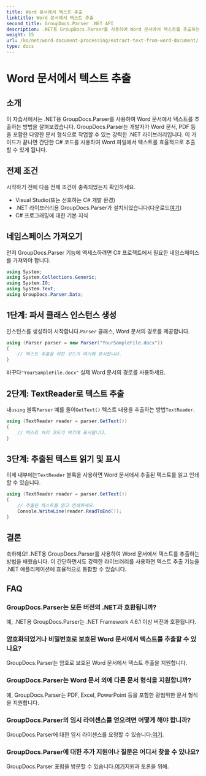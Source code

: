 ```yaml
---
title: Word 문서에서 텍스트 추출
linktitle: Word 문서에서 텍스트 추출
second_title: GroupDocs.Parser .NET API
description: .NET용 GroupDocs.Parser를 사용하여 Word 문서에서 텍스트를 추출하는 방법을 알아보세요. 코드 예제가 포함된 단계별 가이드입니다.
weight: 15
url: /ko/net/word-document-processing/extract-text-from-word-document/
type: docs
---
```

# Word 문서에서 텍스트 추출

## 소개
이 자습서에서는 .NET용 GroupDocs.Parser를 사용하여 Word 문서에서 텍스트를 추출하는 방법을 살펴보겠습니다. GroupDocs.Parser는 개발자가 Word 문서, PDF 등을 포함한 다양한 문서 형식으로 작업할 수 있는 강력한 .NET 라이브러리입니다. 이 가이드가 끝나면 간단한 C# 코드를 사용하여 Word 파일에서 텍스트를 효율적으로 추출할 수 있게 됩니다.
## 전제 조건
시작하기 전에 다음 전제 조건이 충족되었는지 확인하세요.
- Visual Studio(또는 선호하는 C# 개발 환경)
- .NET 라이브러리용 GroupDocs.Parser가 설치되었습니다(다운로드[여기](https://releases.groupdocs.com/parser/net/))
- C# 프로그래밍에 대한 기본 지식

## 네임스페이스 가져오기
먼저 GroupDocs.Parser 기능에 액세스하려면 C# 프로젝트에서 필요한 네임스페이스를 가져와야 합니다.
```csharp
using System;
using System.Collections.Generic;
using System.IO;
using System.Text;
using GroupDocs.Parser.Data;
```
## 1단계: 파서 클래스 인스턴스 생성
 인스턴스를 생성하여 시작합니다.`Parser` 클래스, Word 문서의 경로를 제공합니다.
```csharp
using (Parser parser = new Parser("YourSampleFile.docx"))
{
    // 텍스트 추출을 위한 코드가 여기에 표시됩니다.
}
```
 바꾸다`"YourSampleFile.docx"` 실제 Word 문서의 경로를 사용하세요.
## 2단계: TextReader로 텍스트 추출
 내`using` 블록`Parser` 예를 들어`GetText()` 텍스트 내용을 추출하는 방법`TextReader`.
```csharp
using (TextReader reader = parser.GetText())
{
    // 텍스트 처리 코드가 여기에 표시됩니다.
}
```
## 3단계: 추출된 텍스트 읽기 및 표시
 이제 내부에는`TextReader` 블록을 사용하면 Word 문서에서 추출된 텍스트를 읽고 인쇄할 수 있습니다.
```csharp
using (TextReader reader = parser.GetText())
{
    // 추출된 텍스트를 읽고 인쇄하세요.
    Console.WriteLine(reader.ReadToEnd());
}
```

## 결론
축하해요! .NET용 GroupDocs.Parser를 사용하여 Word 문서에서 텍스트를 추출하는 방법을 배웠습니다. 이 간단하면서도 강력한 라이브러리를 사용하면 텍스트 추출 기능을 .NET 애플리케이션에 효율적으로 통합할 수 있습니다.

## FAQ
### GroupDocs.Parser는 모든 버전의 .NET과 호환됩니까?
예, .NET용 GroupDocs.Parser는 .NET Framework 4.6.1 이상 버전과 호환됩니다.
### 암호화되었거나 비밀번호로 보호된 Word 문서에서 텍스트를 추출할 수 있나요?
GroupDocs.Parser는 암호로 보호된 Word 문서에서 텍스트 추출을 지원합니다.
### GroupDocs.Parser는 Word 문서 외에 다른 문서 형식을 지원합니까?
예, GroupDocs.Parser는 PDF, Excel, PowerPoint 등을 포함한 광범위한 문서 형식을 지원합니다.
### GroupDocs.Parser의 임시 라이센스를 얻으려면 어떻게 해야 합니까?
 GroupDocs.Parser에 대한 임시 라이센스를 요청할 수 있습니다.[여기](https://purchase.groupdocs.com/temporary-license/).
### GroupDocs.Parser에 대한 추가 지원이나 질문은 어디서 찾을 수 있나요?
 GroupDocs.Parser 포럼을 방문할 수 있습니다.[여기](https://forum.groupdocs.com/c/parser/17)지원과 토론을 위해.